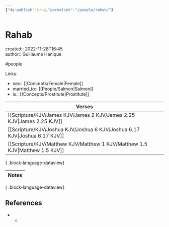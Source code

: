 ```yaml
---
{"dg-publish":true,"permalink":"/people/rahab/"}
---
```



# Rahab

created:: 2022-11-28T16:45  
author:: Guillaume Hanique

#people

Links:

- sex:: [[Concepts/Female\|Female]]
- married_to:: [[People/Salmon\|Salmon]]
- is:: [[Concepts/Prostitute\|Prostitute]]

| Verses                                                                          |
| ------------------------------------------------------------------------------- |
| [[Scripture/KJV/James KJV/James 2 KJV/James 2.25 KJV\|James 2.25 KJV]]       |
| [[Scripture/KJV/Joshua KJV/Joshua 6 KJV/Joshua 6.17 KJV\|Joshua 6.17 KJV]]   |
| [[Scripture/KJV/Matthew KJV/Matthew 1 KJV/Matthew 1.5 KJV\|Matthew 1.5 KJV]] |

{ .block-language-dataview}

| Notes |
| ----- |

{ .block-language-dataview}

## References

- -

